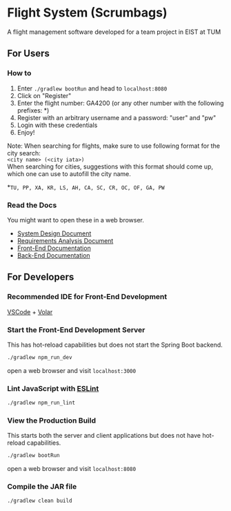 # Flight System (Scrumbags)

A flight management software developed for a team project in EIST at TUM

## For Users
### How to
1. Enter `./gradlew bootRun` and head to `localhost:8080`
2. Click on "Register"
3. Enter the flight number: GA4200 (or any other number with the following prefixes: *)
4. Register with an arbitrary username and a password: "user" and "pw"
5. Login with these credentials
6. Enjoy!

Note: When searching for flights, make sure to use following format for the city search:  
```<city name> (<city iata>)```  
When searching for cities, suggestions with this format should come up,   
which one can use to autofill the city name.

*```TU, PP, XA, KR, LS, AH, CA, SC, CR, OC, OF, GA, PW```

### Read the Docs
You might want to open these in a web browser.
- [System Design Document](./documentation/SDD.html)
- [Requirements Analysis Document](./documentation/RAD.html)
- [Front-End Documentation](./documentation/ui_documentation.html)
- [Back-End Documentation](./documentation/javadoc/index.html)

## For Developers
### Recommended IDE for Front-End Development

[VSCode](https://code.visualstudio.com/) + [Volar](https://marketplace.visualstudio.com/items?itemName=Vue.volar)

### Start the Front-End Development Server

This has hot-reload capabilities but does not start the Spring Boot backend.

```sh
./gradlew npm_run_dev
```

open a web browser and visit `localhost:3000`

### Lint JavaScript with [ESLint](https://eslint.org/)

```sh
./gradlew npm_run_lint
```

### View the Production Build

This starts both the server and client applications but does not have hot-reload capabilities.

```sh
./gradlew bootRun
```

open a web browser and visit `localhost:8080`

### Compile the JAR file

```sh
./gradlew clean build
```

